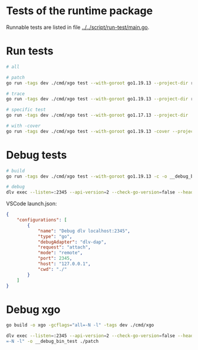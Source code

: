 # Tests of the runtime package
Runnable tests are listed in file [../../script/run-test/main.go](../../script/run-test/main.go).

# Run tests
```sh
# all

# patch
go run -tags dev ./cmd/xgo test --with-goroot go1.19.13 --project-dir runtime/test ./patch

# trace
go run -tags dev ./cmd/xgo test --with-goroot go1.19.13 --project-dir runtime/test ./trace

# specific test
go run -tags dev ./cmd/xgo test --with-goroot go1.17.13 --project-dir ./runtime/test/mock_var -v -run TestThirdPartyTypeMethodVar

# with -cover
go run -tags dev ./cmd/xgo test --with-goroot go1.19.13 -cover --project-dir runtime/test ./patch
```

# Debug tests
```bash
# build
go run -tags dev ./cmd/xgo test --with-goroot go1.19.13 -c -o __debug_bin_test -gcflags="all=-N -l" --project-dir runtime/test ./patch

# debug
dlv exec --listen=:2345 --api-version=2 --check-go-version=false --headless -- ./__debug_bin_test -test.run TestPatchTypeMethodCtxArg
```


VSCode launch.json:
```json
{
    "configurations": [
        {
            "name": "Debug dlv localhost:2345",
            "type": "go",
            "debugAdapter": "dlv-dap",
            "request": "attach",
            "mode": "remote",
            "port": 2345,
            "host": "127.0.0.1",
            "cwd": "./"
        }
    ]
}
```

# Debug xgo
```bash
go build -o xgo -gcflags="all=-N -l" -tags dev ./cmd/xgo

dlv exec --listen=:2345 --api-version=2 --check-go-version=false --headless --  xgo test --with-goroot go1.19.13 --project-dir runtime/test -c -gcflags="all
=-N -l" -o __debug_bin_test ./patch
```